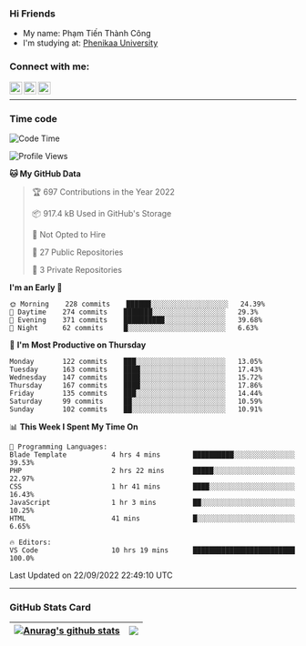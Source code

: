### Hi Friends

- My name: Phạm Tiến Thành Công
- I'm studying at: [Phenikaa University]


### Connect with me:
[<img align="left" alt="PhamTienThanhCong | Facebook" width="22px" src="https://upload.wikimedia.org/wikipedia/commons/thumb/1/16/Facebook-icon-1.png/640px-Facebook-icon-1.png" />][facebook]
[<img align="left" alt="PhamTienThanhCong | Zalo" width="22px" src="https://www.anphatpc.com.vn/template/anphat_2020v2/images/icon-zalo.jpg" />][zalo]
[<img align="left" alt="PhamTienThanhCong | LinkedIn" width="22px" src="https://cdn3.iconfinder.com/data/icons/inficons/512/linkedin.png" />][linkedin]

<br />

---

### Time code

<!--START_SECTION:waka-->
![Code Time](http://img.shields.io/badge/Code%20Time-567%20hrs%2027%20mins-blue)

![Profile Views](http://img.shields.io/badge/Profile%20Views-30-blue)

**🐱 My GitHub Data** 

> 🏆 697 Contributions in the Year 2022
 > 
> 📦 917.4 kB Used in GitHub's Storage 
 > 
> 🚫 Not Opted to Hire
 > 
> 📜 27 Public Repositories 
 > 
> 🔑 3 Private Repositories  
 > 
**I'm an Early 🐤** 

```text
🌞 Morning    228 commits    ██████░░░░░░░░░░░░░░░░░░░   24.39% 
🌆 Daytime    274 commits    ███████░░░░░░░░░░░░░░░░░░   29.3% 
🌃 Evening    371 commits    ██████████░░░░░░░░░░░░░░░   39.68% 
🌙 Night      62 commits     █░░░░░░░░░░░░░░░░░░░░░░░░   6.63%

```
📅 **I'm Most Productive on Thursday** 

```text
Monday       122 commits    ███░░░░░░░░░░░░░░░░░░░░░░   13.05% 
Tuesday      163 commits    ████░░░░░░░░░░░░░░░░░░░░░   17.43% 
Wednesday    147 commits    ████░░░░░░░░░░░░░░░░░░░░░   15.72% 
Thursday     167 commits    ████░░░░░░░░░░░░░░░░░░░░░   17.86% 
Friday       135 commits    ███░░░░░░░░░░░░░░░░░░░░░░   14.44% 
Saturday     99 commits     ██░░░░░░░░░░░░░░░░░░░░░░░   10.59% 
Sunday       102 commits    ██░░░░░░░░░░░░░░░░░░░░░░░   10.91%

```


📊 **This Week I Spent My Time On** 

```text
💬 Programming Languages: 
Blade Template           4 hrs 4 mins        ██████████░░░░░░░░░░░░░░░   39.53% 
PHP                      2 hrs 22 mins       █████░░░░░░░░░░░░░░░░░░░░   22.97% 
CSS                      1 hr 41 mins        ████░░░░░░░░░░░░░░░░░░░░░   16.43% 
JavaScript               1 hr 3 mins         ██░░░░░░░░░░░░░░░░░░░░░░░   10.25% 
HTML                     41 mins             █░░░░░░░░░░░░░░░░░░░░░░░░   6.65%

🔥 Editors: 
VS Code                  10 hrs 19 mins      █████████████████████████   100.0%

```


 Last Updated on 22/09/2022 22:49:10 UTC
<!--END_SECTION:waka-->

---

### GitHub Stats Card

| <a href="https://github.com/phamtienthanhcong"><img align="center" src="https://github-readme-stats.vercel.app/api?username=PhamTienThanhCong&show_icons=true&include_all_commits=true&theme=buefy&hide_border=true&theme=ocean_dark" alt="Anurag's github stats" /></a> | <a href="https://github.com/phamtienthanhcong"><img align="center" src="https://github-readme-stats.vercel.app/api/top-langs/?username=PhamTienThanhCong&layout=compact&theme=buefy&hide_border=true&theme=ocean_dark" /></a> |
| ------------- | ------------- |

[Phenikaa University]: https://phenikaa-uni.edu.vn/vi
[facebook]: https://www.facebook.com/phamtienthanhcong
[linkedin]: https://linkedin.com/in/phamtienthanhcong
[zalo]: https://zalo.me/0396396332
[tiktok]: https://www.tiktok.com/@phamtienthanhcong
[web]: https://github.com/PhamTienThanhCong/web_dev
[min project]: https://github.com/PhamTienThanhCong/Project-Of-Web
[c and cpp]: https://github.com/PhamTienThanhCong/Code_C_and_Cpro
[python]: https://github.com/PhamTienThanhCong/Python_beginer
